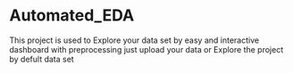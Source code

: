 # Automated_EDA
This project is used to Explore your data set by easy and interactive dashboard with preprocessing just upload your data or Explore the project by defult data set 
